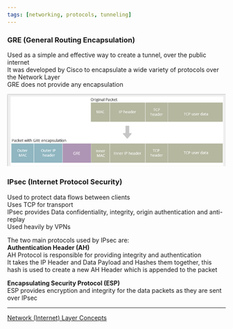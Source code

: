 ```yaml
---
tags: [networking, protocols, tunneling]
---
```


### GRE (General Routing Encapsulation)

Used as a simple and effective way to create a tunnel, over the public internet  
It was developed by Cisco to encapsulate a wide variety of protocols over the Network Layer  
GRE does not provide any encapsulation

![GRE Encapsulated Packet|580](../../images/gre_packet.png)

### IPsec (Internet Protocol Security)

Used to protect data flows between clients  
Uses TCP for transport  
IPsec provides Data confidentiality, integrity, origin authentication and anti-replay  
Used heavily by VPNs  

The two main protocols used by IPsec are:  
**Authentication Header (AH)**  
AH Protocol is responsible for providing integrity and authentication  
It takes the IP Header and Data Payload and Hashes them together, this hash is used to create a new AH Header which is appended to the packet  

**Encapsulating Security Protocol (ESP)**  
ESP provides encryption and integrity for the data packets as they are sent over IPsec

---

[Network (Internet) Layer Concepts](Network%20(Internet)%20Layer%20Concepts.md)

